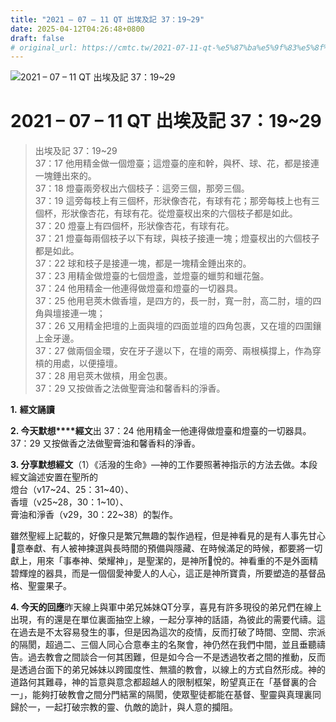 ```yaml
---
title: "2021 – 07 – 11 QT 出埃及記 37：19~29"
date: 2025-04-12T04:26:48+0800
draft: false
# original_url: https://cmtc.tw/2021-07-11-qt-%e5%87%ba%e5%9f%83%e5%8f%8a%e8%a8%98-37%ef%bc%9a1929
---
```


![2021 – 07 – 11 QT 出埃及記 37：19~29](/images/qt.jpg   "2021 – 07 – 11 QT 出埃及記 37：19~29")

# 2021 – 07 – 11 QT 出埃及記 37：19~29

> 出埃及記 37：19~29  
> 37：17 他用精金做一個燈臺；這燈臺的座和幹，與杯、球、花，都是接連一塊錘出來的。  
> 37：18 燈臺兩旁杈出六個枝子：這旁三個，那旁三個。  
> 37：19 這旁每枝上有三個杯，形狀像杏花，有球有花；那旁每枝上也有三個杯，形狀像杏花，有球有花。從燈臺杈出來的六個枝子都是如此。  
> 37：20 燈臺上有四個杯，形狀像杏花，有球有花。  
> 37：21 燈臺每兩個枝子以下有球，與枝子接連一塊；燈臺杈出的六個枝子都是如此。  
> 37：22 球和枝子是接連一塊，都是一塊精金錘出來的。  
> 37：23 用精金做燈臺的七個燈盞，並燈臺的蠟剪和蠟花盤。  
> 37：24 他用精金一他連得做燈臺和燈臺的一切器具。  
> 37：25 他用皂莢木做香壇，是四方的，長一肘，寬一肘，高二肘，壇的四角與壇接連一塊；  
> 37：26 又用精金把壇的上面與壇的四面並壇的四角包裹，又在壇的四圍鑲上金牙邊。  
> 37：27 做兩個金環，安在牙子邊以下，在壇的兩旁、兩根橫撐上，作為穿槓的用處，以便擡壇。  
> 37：28 用皂莢木做槓，用金包裹。  
> 37：29 又按做香之法做聖膏油和馨香料的淨香。

**1.** **經文誦讀**

**2. 今天默想****經文**出 37：24 他用精金一他連得做燈臺和燈臺的一切器具。  
37：29 又按做香之法做聖膏油和馨香料的淨香。

**3. 分享默想經文**（1）《活潑的生命》—神的工作要照著神指示的方法去做。本段經文論述安置在聖所的  
燈台（v17~24、25：31~40）、  
香壇（v25~28，30：1~10）、  
膏油和淨香（v29，30：22~38）的製作。

雖然聖經上記載的，好像只是繁冗無趣的製作過程，但是神看見的是有人事先甘心𣠋意奉獻、有人被神揀選與長時間的預備與隱藏、在時候滿足的時候，都要將一切獻上，用來「事奉神、榮耀神」，是聖潔的，是神所𠺇悅的。神看重的不是外面精碧輝煌的器具，而是一個個愛神愛人的人心，這正是神所寶貴，所要塑造的基督品格、聖靈果子。

**4. 今天的回應**昨天線上與軍中弟兄姊妹QT分享，喜見有許多現役的弟兄們在線上出現，有的還是在單位裏面抽空上線，一起分享神的話語，為彼此的需要代禱。這在過去是不太容易發生的事，但是因為這次的疫情，反而打破了時間、空間、宗派的隔閡，超過二、三個人同心合意奉主的名聚會，神仍然在我們中間，並且垂聽禱告。過去教會之間談合一何其困難，但是如今合一不是透過牧者之間的推動，反而是透過台面下的弟兄姊妹以跨國度性、無牆的教會，以線上的方式自然形成。神的道路何其難尋，神的旨意與意念都超越人的限制框架，盼望真正在「基督裏的合一」，能夠打破教會之間分門結黨的隔閡，使眾聖徒都能在基督、聖靈與真理裏同歸於一，一起打破宗教的靈、仇敵的詭計，與人意的攔阻。